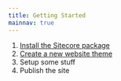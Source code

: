 ```yaml
---
title: Getting Started
mainnav: true
---
```

1. [Install the Sitecore package](./install-package/)
1. [Create a new website theme](./create-theme/)
1. Setup some stuff
1. Publish the site
